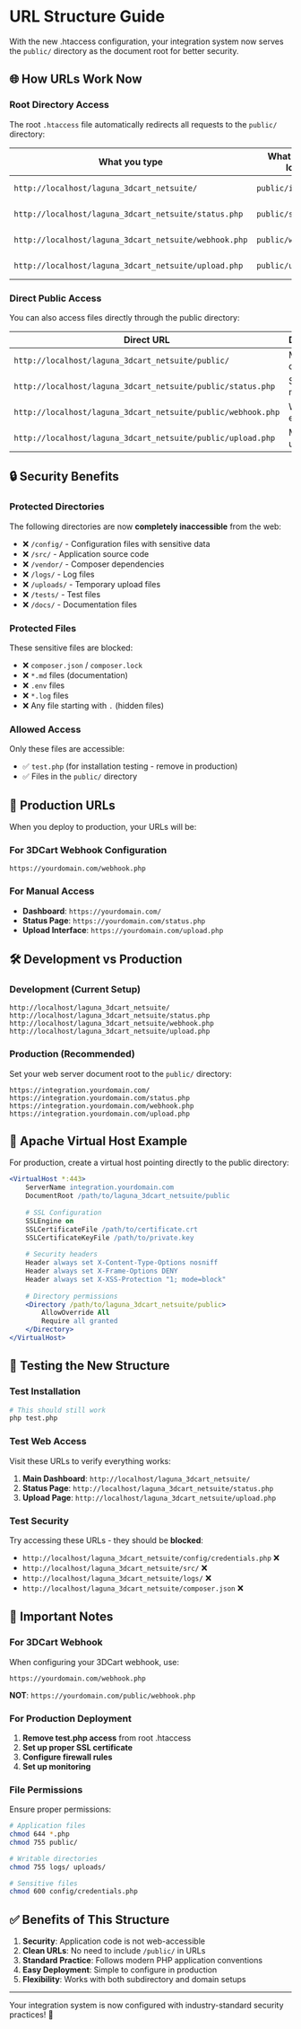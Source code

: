 # URL Structure Guide

With the new .htaccess configuration, your integration system now serves the `public/` directory as the document root for better security.

## 🌐 How URLs Work Now

### Root Directory Access
The root `.htaccess` file automatically redirects all requests to the `public/` directory:

| **What you type** | **What actually loads** | **Description** |
|-------------------|-------------------------|-----------------|
| `http://localhost/laguna_3dcart_netsuite/` | `public/index.php` | Main dashboard |
| `http://localhost/laguna_3dcart_netsuite/status.php` | `public/status.php` | Status monitoring |
| `http://localhost/laguna_3dcart_netsuite/webhook.php` | `public/webhook.php` | Webhook endpoint |
| `http://localhost/laguna_3dcart_netsuite/upload.php` | `public/upload.php` | Manual upload |

### Direct Public Access
You can also access files directly through the public directory:

| **Direct URL** | **Description** |
|----------------|-----------------|
| `http://localhost/laguna_3dcart_netsuite/public/` | Main dashboard |
| `http://localhost/laguna_3dcart_netsuite/public/status.php` | Status monitoring |
| `http://localhost/laguna_3dcart_netsuite/public/webhook.php` | Webhook endpoint |
| `http://localhost/laguna_3dcart_netsuite/public/upload.php` | Manual upload |

## 🔒 Security Benefits

### Protected Directories
The following directories are now **completely inaccessible** from the web:

- ❌ `/config/` - Configuration files with sensitive data
- ❌ `/src/` - Application source code
- ❌ `/vendor/` - Composer dependencies
- ❌ `/logs/` - Log files
- ❌ `/uploads/` - Temporary upload files
- ❌ `/tests/` - Test files
- ❌ `/docs/` - Documentation files

### Protected Files
These sensitive files are blocked:

- ❌ `composer.json` / `composer.lock`
- ❌ `*.md` files (documentation)
- ❌ `.env` files
- ❌ `*.log` files
- ❌ Any file starting with `.` (hidden files)

### Allowed Access
Only these files are accessible:

- ✅ `test.php` (for installation testing - remove in production)
- ✅ Files in the `public/` directory

## 🚀 Production URLs

When you deploy to production, your URLs will be:

### For 3DCart Webhook Configuration
```
https://yourdomain.com/webhook.php
```

### For Manual Access
- **Dashboard**: `https://yourdomain.com/`
- **Status Page**: `https://yourdomain.com/status.php`
- **Upload Interface**: `https://yourdomain.com/upload.php`

## 🛠️ Development vs Production

### Development (Current Setup)
```
http://localhost/laguna_3dcart_netsuite/
http://localhost/laguna_3dcart_netsuite/status.php
http://localhost/laguna_3dcart_netsuite/webhook.php
http://localhost/laguna_3dcart_netsuite/upload.php
```

### Production (Recommended)
Set your web server document root to the `public/` directory:

```
https://integration.yourdomain.com/
https://integration.yourdomain.com/status.php
https://integration.yourdomain.com/webhook.php
https://integration.yourdomain.com/upload.php
```

## 🔧 Apache Virtual Host Example

For production, create a virtual host pointing directly to the public directory:

```apache
<VirtualHost *:443>
    ServerName integration.yourdomain.com
    DocumentRoot /path/to/laguna_3dcart_netsuite/public
    
    # SSL Configuration
    SSLEngine on
    SSLCertificateFile /path/to/certificate.crt
    SSLCertificateKeyFile /path/to/private.key
    
    # Security headers
    Header always set X-Content-Type-Options nosniff
    Header always set X-Frame-Options DENY
    Header always set X-XSS-Protection "1; mode=block"
    
    # Directory permissions
    <Directory /path/to/laguna_3dcart_netsuite/public>
        AllowOverride All
        Require all granted
    </Directory>
</VirtualHost>
```

## 🧪 Testing the New Structure

### Test Installation
```bash
# This should still work
php test.php
```

### Test Web Access
Visit these URLs to verify everything works:

1. **Main Dashboard**: `http://localhost/laguna_3dcart_netsuite/`
2. **Status Page**: `http://localhost/laguna_3dcart_netsuite/status.php`
3. **Upload Page**: `http://localhost/laguna_3dcart_netsuite/upload.php`

### Test Security
Try accessing these URLs - they should be **blocked**:

- `http://localhost/laguna_3dcart_netsuite/config/credentials.php` ❌
- `http://localhost/laguna_3dcart_netsuite/src/` ❌
- `http://localhost/laguna_3dcart_netsuite/logs/` ❌
- `http://localhost/laguna_3dcart_netsuite/composer.json` ❌

## 🚨 Important Notes

### For 3DCart Webhook
When configuring your 3DCart webhook, use:
```
https://yourdomain.com/webhook.php
```
**NOT**: `https://yourdomain.com/public/webhook.php`

### For Production Deployment
1. **Remove test.php access** from root .htaccess
2. **Set up proper SSL certificate**
3. **Configure firewall rules**
4. **Set up monitoring**

### File Permissions
Ensure proper permissions:
```bash
# Application files
chmod 644 *.php
chmod 755 public/

# Writable directories
chmod 755 logs/ uploads/

# Sensitive files
chmod 600 config/credentials.php
```

## ✅ Benefits of This Structure

1. **Security**: Application code is not web-accessible
2. **Clean URLs**: No need to include `/public/` in URLs
3. **Standard Practice**: Follows modern PHP application conventions
4. **Easy Deployment**: Simple to configure in production
5. **Flexibility**: Works with both subdirectory and domain setups

---

Your integration system is now configured with industry-standard security practices! 🎉